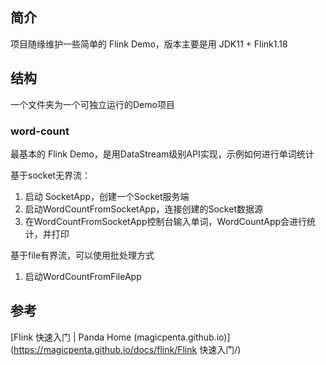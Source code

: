 ## 简介

项目随缘维护一些简单的 Flink Demo，版本主要是用 JDK11 + Flink1.18

## 结构

一个文件夹为一个可独立运行的Demo项目

### word-count

最基本的 Flink Demo，是用DataStream级别API实现，示例如何进行单词统计

基于socket无界流：

1. 启动 SocketApp，创建一个Socket服务端
2. 启动WordCountFromSocketApp，连接创建的Socket数据源
3. 在WordCountFromSocketApp控制台输入单词，WordCountApp会进行统计，并打印

基于file有界流，可以使用批处理方式

1. 启动WordCountFromFileApp



## 参考

[Flink 快速入门 | Panda Home (magicpenta.github.io)](https://magicpenta.github.io/docs/flink/Flink 快速入门/)

